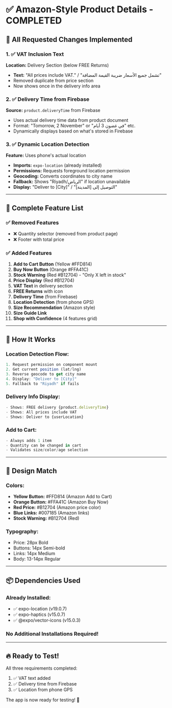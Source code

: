 # ✅ Amazon-Style Product Details - COMPLETED

## 🎯 All Requested Changes Implemented

### 1. ✅ VAT Inclusion Text
**Location:** Delivery Section (below FREE Returns)
- **Text:** "All prices include VAT." / "تشمل جميع الأسعار ضريبة القيمة المضافة"
- Removed duplicate from price section
- Now shows once in the delivery info area

### 2. ✅ Delivery Time from Firebase
**Source:** `product.deliveryTime` from Firebase
- Uses actual delivery time data from product document
- Format: "Tomorrow, 2 November" or "في غضون 3 أيام" etc.
- Dynamically displays based on what's stored in Firebase

### 3. ✅ Dynamic Location Detection
**Feature:** Uses phone's actual location
- **Imports:** `expo-location` (already installed)
- **Permissions:** Requests foreground location permission
- **Geocoding:** Converts coordinates to city name
- **Fallback:** Shows "Riyadh/الرياض" if location unavailable
- **Display:** "Deliver to [City]" / "التوصيل إلى [المدينة]"

---

## 🚀 Complete Feature List

### ✅ Removed Features
- ❌ Quantity selector (removed from product page)
- ❌ Footer with total price

### ✅ Added Features
1. **Add to Cart Button** (Yellow #FFD814)
2. **Buy Now Button** (Orange #FFA41C)
3. **Stock Warning** (Red #B12704) - "Only X left in stock"
4. **Price Display** (Red #B12704)
5. **VAT Text** in delivery section
6. **FREE Returns** with icon
7. **Delivery Time** (from Firebase)
8. **Location Detection** (from phone GPS)
9. **Size Recommendation** (Amazon style)
10. **Size Guide Link**
11. **Shop with Confidence** (4 features grid)

---

## 📱 How It Works

### Location Detection Flow:
```typescript
1. Request permission on component mount
2. Get current position (lat/lng)
3. Reverse geocode to get city name
4. Display: "Deliver to [City]"
5. Fallback to "Riyadh" if fails
```

### Delivery Info Display:
```typescript
- Shows: FREE delivery {product.deliveryTime}
- Shows: All prices include VAT
- Shows: Deliver to {userLocation}
```

### Add to Cart:
```typescript
- Always adds 1 item
- Quantity can be changed in cart
- Validates size/color/age selection
```

---

## 🎨 Design Match

### Colors:
- **Yellow Button:** #FFD814 (Amazon Add to Cart)
- **Orange Button:** #FFA41C (Amazon Buy Now)
- **Red Price:** #B12704 (Amazon price color)
- **Blue Links:** #007185 (Amazon links)
- **Stock Warning:** #B12704 (Red)

### Typography:
- Price: 28px Bold
- Buttons: 14px Semi-bold
- Links: 14px Medium
- Body: 13-14px Regular

---

## 📦 Dependencies Used

### Already Installed:
- ✅ expo-location (v19.0.7)
- ✅ expo-haptics (v15.0.7)
- ✅ @expo/vector-icons (v15.0.3)

### No Additional Installations Required!

---

## 🔥 Ready to Test!

All three requirements completed:
1. ✅ VAT text added
2. ✅ Delivery time from Firebase
3. ✅ Location from phone GPS

The app is now ready for testing! 🚀
